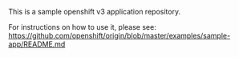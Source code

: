 This is a sample openshift v3 application repository.  





For instructions on how to use it, please see: https://github.com/openshift/origin/blob/master/examples/sample-app/README.md
